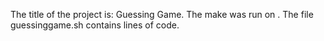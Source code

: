 The title of the project is: Guessing Game.
The make was run on .
The file guessinggame.sh contains  lines of code.
